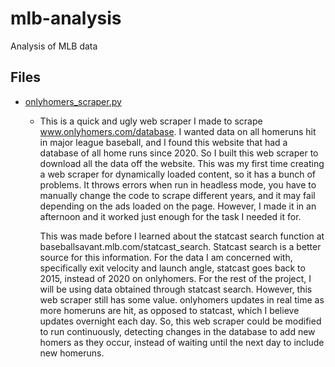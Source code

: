 # mlb-analysis
Analysis of MLB data

## Files
* [onlyhomers_scraper.py](onlyhomers_scraper.py)
  * This is a quick and ugly web scraper I made to scrape www.onlyhomers.com/database. 
    I wanted data on all homeruns hit in major league baseball, and I found this website that had a database of all home runs since 2020. 
    So I built this web scraper to download all the data off the website. This was my first time creating a web scraper for dynamically loaded content, so it has a bunch of problems. 
    It throws errors when run in headless mode, you have to manually change the code to scrape different years, and it may fail depending on the ads loaded on the page. 
    However, I made it in an afternoon and it worked just enough for the task I needed it for.
    
    This was made before I learned about the statcast search function at baseballsavant.mlb.com/statcast_search. Statcast search is a better source for this information. 
    For the data I am concerned with, specifically exit velocity and launch angle, statcast goes back to 2015, instead of 2020 on onlyhomers. 
    For the rest of the project, I will be using data obtained through statcast search. 
    However, this web scraper still has some value. onlyhomers updates in real time as more homeruns are hit, as opposed to statcast, which I believe updates overnight each day.
    So, this web scraper could be modified to run continuously, detecting changes in the database to add new homers as they occur, instead of waiting until the next day to include new homeruns.
    
